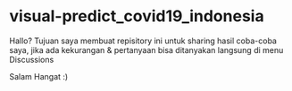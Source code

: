 # visual-predict_covid19_indonesia
Hallo?
Tujuan saya membuat repisitory ini untuk sharing hasil coba-coba saya,
jika ada kekurangan & pertanyaan bisa ditanyakan langsung di menu Discussions

Salam Hangat :)

